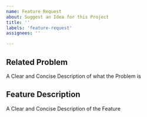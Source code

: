 ```yaml
---
name: Feature Request
about: Suggest an Idea for this Project
title: ''
labels: 'feature-request'
assignees: ''

---
```


## Related Problem

A Clear and Concise Description of what the Problem is

## Feature Description

A Clear and Concise Description of the Feature
